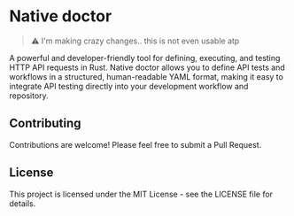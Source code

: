# Native doctor

> ⚠️ I'm making crazy changes.. this is not even usable atp

A powerful and developer-friendly tool for defining, executing, and testing HTTP API requests in Rust. Native doctor allows you to define API tests and workflows in a structured, human-readable YAML format, making it easy to integrate API testing directly into your development workflow and repository.

## Contributing

Contributions are welcome! Please feel free to submit a Pull Request.

## License

This project is licensed under the MIT License - see the LICENSE file for details. 
